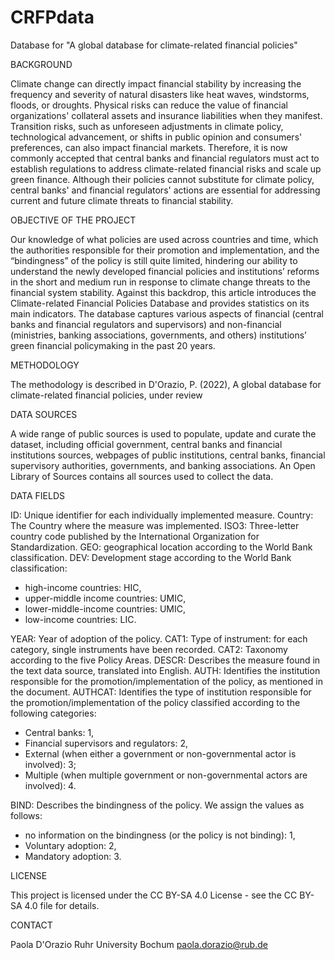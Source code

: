 # CRFPdata
Database for "A global database for climate-related financial policies"


BACKGROUND

Climate change can directly impact financial stability by increasing the frequency and severity of natural disasters like heat waves, windstorms, floods, or droughts. Physical risks can reduce the value of financial organizations' collateral assets and insurance liabilities when they manifest. Transition risks, such as unforeseen adjustments in climate policy, technological advancement, or shifts in public opinion and consumers' preferences, can also impact financial markets. Therefore, it is now commonly accepted that central banks and financial regulators must act to establish regulations to address climate-related financial risks and scale up green finance. Although their policies cannot substitute for climate policy, central banks' and financial regulators' actions are essential for addressing current and future climate threats to financial stability. 


OBJECTIVE OF THE PROJECT

Our knowledge of what policies are used across countries and time, which the authorities responsible for their promotion and implementation, and the “bindingness” of the policy is still quite limited, hindering our ability to understand the newly developed financial policies and institutions’ reforms in the short and medium run in response to climate change threats to the financial system stability. Against this backdrop, this article introduces the Climate-related Financial Policies Database and provides statistics on its main indicators. The database captures various aspects of financial (central banks and financial regulators and supervisors) and non-financial (ministries, banking associations, governments, and others) institutions’ green financial policymaking in the past 20 years.

METHODOLOGY 

The methodology is described in D'Orazio, P. (2022), A global database for climate-related financial policies, under review

DATA SOURCES

A wide range of public sources is used to populate, update and curate the dataset, including official government, central banks and financial institutions sources, webpages of public institutions, central banks, financial supervisory authorities, governments, and banking associations.
An Open Library of Sources contains all sources used to collect the data.

DATA FIELDS

ID: Unique identifier for each individually implemented measure. 
Country: The Country where the measure was implemented.
ISO3: Three-letter country code published by the International Organization for Standardization.
GEO: geographical location according to the World Bank classification.
DEV: Development stage according to the World Bank classification:
- high-income countries: HIC, 
- upper-middle income countries: UMIC, 
- lower-middle-income countries: UMIC, 
- low-income countries: LIC.

YEAR: Year of adoption of the policy.
CAT1: Type of instrument: for each category, single instruments have been recorded. 
CAT2: Taxonomy according to the five Policy Areas. 
DESCR: Describes the measure found in the text data source, translated into English.
AUTH: Identifies the institution responsible for the promotion/implementation of the policy, as mentioned in the document. 
AUTHCAT: Identifies the type of institution responsible for the promotion/implementation of the policy classified according to the following categories: 
- Central banks: 1, 
- Financial supervisors and regulators: 2, 
- External (when either a government or non-governmental actor is involved): 3; 
- Multiple (when multiple government or non-governmental actors are involved): 4.

BIND: Describes the bindingness of the policy. We assign the values as follows:
- no information on the bindingness (or the policy is not binding): 1, 
- Voluntary adoption: 2, 
- Mandatory adoption: 3.

LICENSE

This project is licensed under the CC BY-SA 4.0 License - see the CC BY-SA 4.0 file for details.

CONTACT

Paola D'Orazio 
Ruhr University Bochum
paola.dorazio@rub.de
